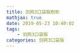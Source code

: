 ```yaml
---
title: 剑网3口袋版刨析
mathjax: true
date: 2019-05-23 10:40:02
tags:
    - 剑网3口袋版
categories: 剑网3口袋版
---
```


